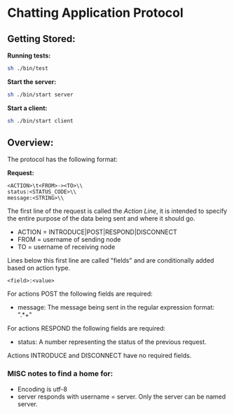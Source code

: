 # Chatting Application Protocol

## Getting Stored:

**Running tests:**
```sh
sh ./bin/test
```

**Start the server:**
```sh
sh ./bin/start server
```

**Start a client:**
```sh
sh ./bin/start client
```

## Overview:

The protocol has the following format:

**Request:**
```
<ACTION>\t<FROM>-><TO>\\
status:<STATUS_CODE>\\
message:<STRING>\\
```

The first line of the request is called the *Action Line*, it is intended to specify the entire purpose of the data being sent and where it should go.
- ACTION = INTRODUCE|POST|RESPOND|DISCONNECT
- FROM = username of sending node
- TO = username of receiving node


Lines below this first line are called "fields" and are conditionally added based on action type.
```
<field>:<value>
```

For actions POST the following fields are required:
- message: The message being sent in the regular expression format: ".*+"


For actions RESPOND the following fields are required:
- status: A number representing the status of the previous request.


Actions INTRODUCE and DISCONNECT have no required fields.


### MISC notes to find a home for:
- Encoding is utf-8
- server responds with username = server. Only the server can be named server.
